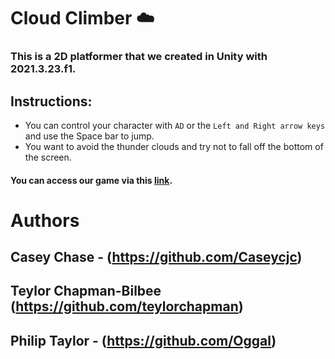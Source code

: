 # Cloud Climber :cloud:

### This is a 2D platformer that we created in Unity with 2021.3.23.f1. 

## Instructions:
 
 * You can control your character with ```AD``` or the ```Left and Right arrow keys``` and use the Space bar to jump.
 * You want to avoid the thunder clouds and try not to fall off the bottom of the screen.
 
 #### You can access our game via this [link](https://teylorchapman.itch.io/cloud-climber).
 
 
 # Authors
 
 ## Casey Chase - (https://github.com/Caseycjc)

## Teylor Chapman-Bilbee (https://github.com/teylorchapman)

 ## Philip Taylor - (https://github.com/Oggal)
